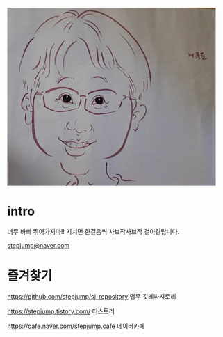 ![alt text](image.png)

# intro
너무 바삐 뛰어가지마!! 지치면 한걸음씩 사브작사브작 걸아갈랍니다.

stepjump@naver.com


# 즐겨찾기

https://github.com/stepjump/sj_repository 업무 깃레파지토리

https://stepjump.tistory.com/ 티스토리

https://cafe.naver.com/stepjump.cafe 네이버카페



#
